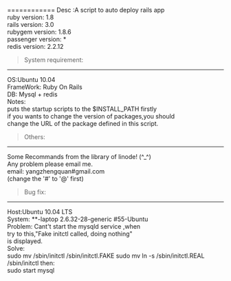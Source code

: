 ============
Desc :A script to auto deploy rails app  
ruby version: 1.8  
rails version: 3.0  
rubygem version: 1.8.6  
passenger version: *  
redis version: 2.2.12  

> System requirement:  
------------------
OS:Ubuntu 10.04  
FrameWork: Ruby On Rails  
DB: Mysql + redis  
Notes:  
 puts the startup scripts to the $INSTALL_PATH firstly  
if you wants to change the version of packages,you should  
change the URL of the package defined in this script.  
  
> Others:  
------
Some Recommands from the library of linode! (^_^)  
Any problem please email me.  
email: yangzhengquan#gmail.com  
(change the '#' to '@' first)  
   
> Bug fix:  
-------
Host:Ubuntu 10.04 LTS  
System: **-laptop 2.6.32-28-generic #55-Ubuntu  
Problem:  Cant't start the mysqld service ,when  
try to this,"Fake initctl called, doing nothing"  
is displayed.    
Solve:  
	sudo mv /sbin/initctl /sbin/initctl.FAKE
	sudo mv ln -s /sbin/initctl.REAL /sbin/initctl
then:  
	sudo start mysql
